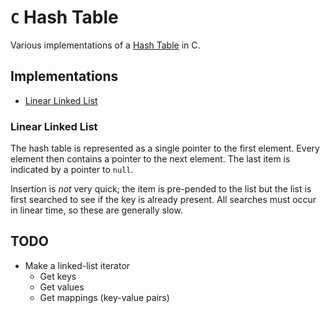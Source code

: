 # `C` Hash Table

Various implementations of a [Hash Table](https://en.wikipedia.org/wiki/Hash_table) in C.

## Implementations

- [Linear Linked List](#linear-linked-list)

### Linear Linked List

The hash table is represented as a single pointer to the first element. Every
element then contains a pointer to the next element. The last item is indicated
by a pointer to `null`.

Insertion is *not* very quick; the item is pre-pended to the list but the list is first
searched to see if the key is already present. All searches must occur in linear time,
so these are generally slow.

## TODO

- Make a linked-list iterator
  - Get keys
  - Get values
  - Get mappings (key-value pairs)

